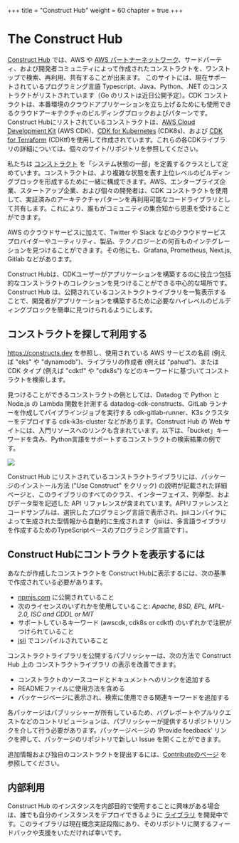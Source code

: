 +++
title = "Construct Hub"
weight = 60
chapter = true
+++

# The Construct Hub

[Construct Hub](https://constructs.dev/) では、AWS や  [AWS パートナーネットワーク](https://aws.amazon.com/partners/)、サードパーティ、および開発者コミュニティによって作成されたコンストラクトを、ワンストップで検索、再利用、共有することが出来ます。 このサイトには、現在サポートされているプログラミング言語 Typescript、Java、Python、.NET のコンストラクトがリストされています（Go のリストは近日公開予定）。CDK コンストラクトは、本番環境のクラウドアプリケーションを立ち上げるためにも使用できるクラウドアーキテクチャのビルディングブロックおよびパターンです。 Construct Hubにリストされているコンストラクトは、[AWS Cloud Development Kit](https://aws.amazon.com/cdk/) (AWS CDK)、[CDK for Kubernetes](https://cdk8s.io/) (CDK8s)、および [CDK for Terraform](https://github.com/hashicorp/terraform-cdk) (CDKtf)を使用して作成されています。これらの各CDKライブラリの詳細については、個々のサイト/リポジトリを参照してください。

私たちは [コンストラクト](https://docs.aws.amazon.com/cdk/latest/guide/constructs.html) を「システム状態の一部」を定義するクラスとして定めています。コンストラクトは、より複雑な状態を表す上位レベルのビルディングブロックを形成するために一緒に構成できます。AWS、エンタープライズ企業、スタートアップ企業、および個々の開発者は、CDK コンストラクトを使用して、実証済みのアーキテクチャパターンを再利用可能なコードライブラリとして共有します。これにより、誰もがコミュニティの集合知から恩恵を受けることができます。

AWS のクラウドサービスに加えて、Twitter や Slack などのクラウドサービスプロバイダーやユーティリティ、製品、テクノロジーとの何百ものインテグレーションを見つけることができます。その他にも、Grafana, Prometheus, Next.js, Gitlab などがあります。

Construct Hubは、CDKユーザーがアプリケーションを構築するのに役立つ包括的なコンストラクトのコレクションを見つけることができる中心的な場所です。Construct Hub は、公開されているコンストラクトライブラリを一覧表示することで、開発者がアプリケーションを構築するために必要なハイレベルのビルディングブロックを簡単に見つけられるようにします。


## コンストラクトを探して利用する
https://constructs.dev を参照し、使用されている AWS サービスの名前 (例えば "eks" や "dynamodb")、ライブラリの作成者 (例えば "pahud")、または CDK タイプ (例えば "cdktf" や "cdk8s") などのキーワードに基づいてコンストラクトを検索します。

見つけることができるコンストラクトの例としては、Datadog で Python と Node.js の Lambda 関数を計測する datadog-cdk-constructs、GitLab ランナーを作成してパイプラインジョブを実行する cdk-gitlab-runner、K3s クラスターをデプロイする cdk-k3s-cluster などがあります。Construct Hub の Web サイトには、入門リソースへのリンクも含まれています。以下は、「bucket」キーワードを含み、Python言語をサポートするコンストラクトの検索結果の例です。

![](./60-construct-hub/construct-hub-1.png)

Construct Hub にリストされているコンストラクトライブラリには、パッケージのインストール方法 ("Use Construct" をクリック) の説明が記載された詳細ページと、このライブラリのすべてのクラス、インターフェイス、列挙型、およびデータ型を記述した API リファレンスが含まれています。APIリファレンスとコードサンプルは、選択したプログラミング言語で表示され、jsiiコンパイラによって生成された型情報から自動的に生成されます（jsiiは、多言語ライブラリを作成するためのTypeScriptベースのプログラミング言語です）。


## Construct Hubにコントラクトを表示するには
あなたが作成したコンストラクトを Construct Hubに表示するには、次の基準で作成されている必要があります。

* [npmjs.com](https://npmjs.com/) に公開されていること
* 次のライセンスのいずれかを使用していること: _Apache, BSD, EPL, MPL-2.0, ISC and CDDL or MIT_
* サポートしているキーワード (awscdk, cdk8s or cdktf) のいずれかで注釈がつけられていること
* [jsii](https://aws.github.io/jsii/) でコンパイルされていること

コンストラクトライブラリを公開するパブリッシャーは、次の方法で Construct Hub 上の コンストラクトライブラリ の表示を改善できます。

* コンストラクトのソースコードとドキュメントへのリンクを追加する
* READMEファイルに使用方法を含める
* パッケージページに表示され、検索に使用できる関連キーワードを追加する

各パッケージはパブリッシャーが所有しているため、バグレポートやプルリクエストなどのコントリビューションは、パブリッシャーが提供するリポジトリリンクを介して行う必要があります。パッケージページの ‘Provide feedback’ リンクを押して、パッケージのリポジトリで新しい Issue を開くことができます。

追加情報および独自のコンストラクトを提出するには、[Contributeのページ](https://constructs.dev/contribute) を参照してください。


## 内部利用
Construct Hub のインスタンスを内部目的で使用することに興味がある場合は、誰でも自分のインスタンスをデプロイできるように [ライブラリ](https://github.com/cdklabs/construct-hub) を開発中です。このライブラリは現在概念実証段階にあり、そのリポジトリに関するフィードバックや支援をいただければ幸いです。
